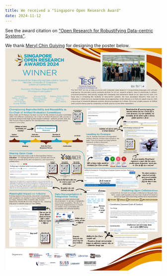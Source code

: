 ```yaml
---
title: We received a "Singapore Open Research Award"
date: 2024-11-12
---
```


See the award citation on ["Open Research for Robustifying Data-centric Systems"](https://libguides.ntu.edu.sg/SGopenresearchawards/Rigger).

We thank [Meryl Chin Guiying](https://libguides.ntu.edu.sg/Profile/MerylChin) for designing the poster below.
<img src="poster.jpg"></a>